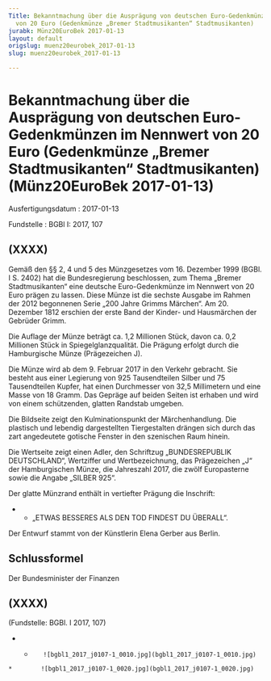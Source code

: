 ```yaml
---
Title: Bekanntmachung über die Ausprägung von deutschen Euro-Gedenkmünzen im Nennwert
  von 20 Euro (Gedenkmünze „Bremer Stadtmusikanten“ Stadtmusikanten)
jurabk: Münz20EuroBek 2017-01-13
layout: default
origslug: muenz20eurobek_2017-01-13
slug: muenz20eurobek_2017-01-13

---
```


# Bekanntmachung über die Ausprägung von deutschen Euro-Gedenkmünzen im Nennwert von 20 Euro (Gedenkmünze „Bremer Stadtmusikanten“ Stadtmusikanten) (Münz20EuroBek 2017-01-13)

Ausfertigungsdatum
:   2017-01-13

Fundstelle
:   BGBl I: 2017, 107


## (XXXX)

Gemäß den §§ 2, 4 und 5 des Münzgesetzes vom 16. Dezember 1999 (BGBl.
I S. 2402) hat die Bundesregierung beschlossen, zum Thema „Bremer
Stadtmusikanten“ eine deutsche Euro-Gedenkmünze im Nennwert von 20
Euro prägen zu lassen. Diese Münze ist die sechste Ausgabe im Rahmen
der 2012 begonnenen Serie „200 Jahre Grimms Märchen“. Am 20. Dezember
1812 erschien der erste Band der Kinder- und Hausmärchen der Gebrüder
Grimm.

Die Auflage der Münze beträgt ca. 1,2 Millionen Stück, davon ca. 0,2
Millionen Stück in Spiegelglanzqualität. Die Prägung erfolgt durch die
Hamburgische Münze (Prägezeichen J).

Die Münze wird ab dem 9. Februar 2017 in den Verkehr gebracht. Sie
besteht aus einer Legierung von 925 Tausendteilen Silber und 75
Tausendteilen Kupfer, hat einen Durchmesser von 32,5 Millimetern und
eine Masse von 18 Gramm. Das Gepräge auf beiden Seiten ist erhaben und
wird von einem schützenden, glatten Randstab umgeben.

Die Bildseite zeigt den Kulminationspunkt der Märchenhandlung. Die
plastisch und lebendig dargestellten Tiergestalten drängen sich durch
das zart angedeutete gotische Fenster in den szenischen Raum hinein.

Die Wertseite zeigt einen Adler, den Schriftzug „BUNDESREPUBLIK
DEUTSCHLAND“, Wertziffer und Wertbezeichnung, das Prägezeichen „J“ der
Hamburgischen Münze, die Jahreszahl 2017, die zwölf Europasterne sowie
die Angabe „SILBER 925“.

Der glatte Münzrand enthält in vertiefter Prägung die Inschrift:

*    *   „ETWAS BESSERES ALS DEN TOD
        FINDEST DU ÜBERALL“.




Der Entwurf stammt von der Künstlerin Elena Gerber aus Berlin.


## Schlussformel

Der Bundesminister der Finanzen


## (XXXX)

(Fundstelle: BGBl. I 2017, 107)


*    *        ![bgbl1_2017_j0107-1_0010.jpg](bgbl1_2017_j0107-1_0010.jpg)
    *        ![bgbl1_2017_j0107-1_0020.jpg](bgbl1_2017_j0107-1_0020.jpg)


